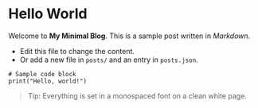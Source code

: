 # Hello World

Welcome to **My Minimal Blog**. This is a sample post written in *Markdown*.

- Edit this file to change the content.
- Or add a new file in `posts/` and an entry in `posts.json`.

```
# Sample code block
print("Hello, world!")
```

> Tip: Everything is set in a monospaced font on a clean white page.
